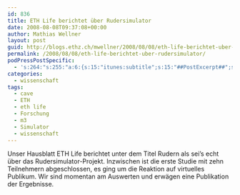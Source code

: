 ```yaml
---
id: 836
title: ETH Life berichtet über Rudersimulator
date: 2008-08-08T09:37:08+00:00
author: Mathias Wellner
layout: post
guid: http://blogs.ethz.ch/mwellner/2008/08/08/eth-life-berichtet-uber-rudersimulator/
permalink: /2008/08/08/eth-life-berichtet-uber-rudersimulator/
podPressPostSpecific:
  - 's:264:"s:255:"a:6:{s:15:"itunes:subtitle";s:15:"##PostExcerpt##";s:14:"itunes:summary";s:15:"##PostExcerpt##";s:15:"itunes:keywords";s:17:"##WordPressCats##";s:13:"itunes:author";s:10:"##Global##";s:15:"itunes:explicit";s:7:"Default";s:12:"itunes:block";s:7:"Default";}";";'
categories:
  - wissenschaft
tags:
  - cave
  - ETH
  - eth life
  - Forschung
  - m3
  - Simulator
  - wissenschaft
---
```

Unser Hausblatt ETH Life berichtet unter dem Titel Rudern als sei&#8217;s echt &uuml;ber das Rudersimulator-Projekt. Inzwischen ist die erste Studie mit zehn Teilnehmern abgeschlossen, es ging um die Reaktion auf virtuelles Publikum. Wir sind momentan am Auswerten und erw&auml;gen eine Publikation der Ergebnisse.